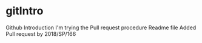 # gitIntro
Github Introduction
I'm trying the Pull request procedure
Readme file Added
Pull request by 2018/SP/166
